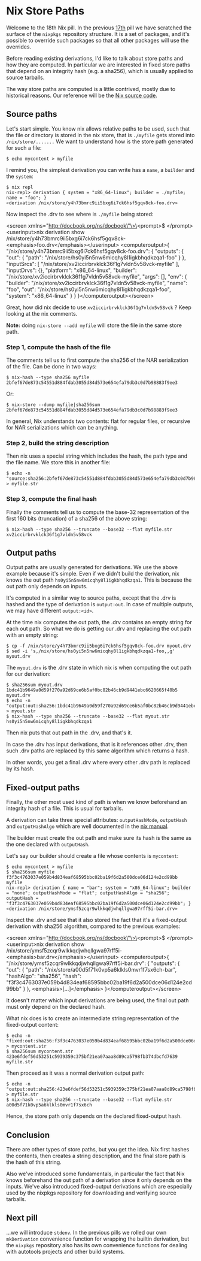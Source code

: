 # Nix Store Paths

Welcome to the 18th Nix pill. In the previous
[17th](17-nixpkgs-overriding-packages.md) pill we have scratched the surface
of the `nixpkgs` repository structure. It is a set of packages, and
it\'s possible to override such packages so that all other packages will
use the overrides.

Before reading existing derivations, I\'d like to talk about store paths
and how they are computed. In particular we are interested in fixed
store paths that depend on an integrity hash (e.g. a sha256), which is
usually applied to source tarballs.

The way store paths are computed is a little contrived, mostly due to
historical reasons. Our reference will be the [Nix source
code](https://github.com/NixOS/nix/blob/07f992a74b64f4376d5b415d0042babc924772f3/src/libstore/store-api.cc#L197).

## Source paths

Let\'s start simple. You know nix allows relative paths to be used, such
that the file or directory is stored in the nix store, that is
`./myfile` gets stored into `/nix/store/.......` We want to understand
how is the store path generated for such a file:

    $ echo mycontent > myfile

I remind you, the simplest derivation you can write has a `name`, a
`builder` and the `system`:

    $ nix repl
    nix-repl> derivation { system = "x86_64-linux"; builder = ./myfile; name = "foo"; }
    «derivation /nix/store/y4h73bmrc9ii5bxg6i7ck6hsf5gqv8ck-foo.drv»

Now inspect the .drv to see where is `./myfile` being stored:

\<screen xmlns=\"http://docbook.org/ns/docbook\"\>\<prompt\>\$
\</prompt\>\<userinput\>nix derivation show
/nix/store/y4h73bmrc9ii5bxg6i7ck6hsf5gqv8ck-\<emphasis\>foo.drv\</emphasis\>\</userinput\>
\<computeroutput\>{
\"/nix/store/y4h73bmrc9ii5bxg6i7ck6hsf5gqv8ck-foo.drv\": { \"outputs\":
{ \"out\": { \"path\":
\"/nix/store/hs0yi5n5nw6micqhy8l1igkbhqdkzqa1-foo\" } }, \"inputSrcs\":
\[ \"/nix/store/xv2iccirbrvklck36f1g7vldn5v58vck-myfile\" \],
\"inputDrvs\": {}, \"platform\": \"x86_64-linux\", \"builder\":
\"/nix/store/xv2iccirbrvklck36f1g7vldn5v58vck-myfile\", \"args\": \[\],
\"env\": { \"builder\":
\"/nix/store/xv2iccirbrvklck36f1g7vldn5v58vck-myfile\", \"name\":
\"foo\", \"out\": \"/nix/store/hs0yi5n5nw6micqhy8l1igkbhqdkzqa1-foo\",
\"system\": \"x86_64-linux\" } } }\</computeroutput\>\</screen\>

Great, how did nix decide to use `xv2iccirbrvklck36f1g7vldn5v58vck` ?
Keep looking at the nix comments.

**Note:** doing `nix-store --add myfile` will store the file in the same
store path.

### Step 1, compute the hash of the file

The comments tell us to first compute the sha256 of the NAR
serialization of the file. Can be done in two ways:

    $ nix-hash --type sha256 myfile
    2bfef67de873c54551d884fdab3055d84d573e654efa79db3c0d7b98883f9ee3

Or:

    $ nix-store --dump myfile|sha256sum
    2bfef67de873c54551d884fdab3055d84d573e654efa79db3c0d7b98883f9ee3

In general, Nix understands two contents: flat for regular files, or
recursive for NAR serializations which can be anything.

### Step 2, build the string description

Then nix uses a special string which includes the hash, the path type
and the file name. We store this in another file:

    $ echo -n "source:sha256:2bfef67de873c54551d884fdab3055d84d573e654efa79db3c0d7b98883f9ee3:/nix/store:myfile" > myfile.str

### Step 3, compute the final hash

Finally the comments tell us to compute the base-32 representation of
the first 160 bits (truncation) of a sha256 of the above string:

    $ nix-hash --type sha256 --truncate --base32 --flat myfile.str
    xv2iccirbrvklck36f1g7vldn5v58vck

## Output paths

Output paths are usually generated for derivations. We use the above
example because it\'s simple. Even if we didn\'t build the derivation,
nix knows the out path `hs0yi5n5nw6micqhy8l1igkbhqdkzqa1`. This is
because the out path only depends on inputs.

It\'s computed in a similar way to source paths, except that the .drv is
hashed and the type of derivation is `output:out`. In case of multiple
outputs, we may have different `output:<id>`.

At the time nix computes the out path, the .drv contains an empty string
for each out path. So what we do is getting our .drv and replacing the
out path with an empty string:

    $ cp -f /nix/store/y4h73bmrc9ii5bxg6i7ck6hsf5gqv8ck-foo.drv myout.drv
    $ sed -i 's,/nix/store/hs0yi5n5nw6micqhy8l1igkbhqdkzqa1-foo,,g' myout.drv

The `myout.drv` is the .drv state in which nix is when computing the out
path for our derivation:

    $ sha256sum myout.drv
    1bdc41b9649a0d59f270a92d69ce6b5af0bc82b46cb9d9441ebc6620665f40b5  myout.drv
    $ echo -n "output:out:sha256:1bdc41b9649a0d59f270a92d69ce6b5af0bc82b46cb9d9441ebc6620665f40b5:/nix/store:foo" > myout.str
    $ nix-hash --type sha256 --truncate --base32 --flat myout.str
    hs0yi5n5nw6micqhy8l1igkbhqdkzqa1

Then nix puts that out path in the .drv, and that\'s it.

In case the .drv has input derivations, that is it references other
.drv, then such .drv paths are replaced by this same algorithm which
returns a hash.

In other words, you get a final .drv where every other .drv path is
replaced by its hash.

## Fixed-output paths

Finally, the other most used kind of path is when we know beforehand an
integrity hash of a file. This is usual for tarballs.

A derivation can take three special attributes: `outputHashMode`,
`outputHash` and `outputHashAlgo` which are well documented in the [nix
manual](https://nixos.org/manual/nix/stable/expressions/advanced-attributes.html).

The builder must create the out path and make sure its hash is the same
as the one declared with `outputHash`.

Let\'s say our builder should create a file whose contents is
`mycontent`:

    $ echo mycontent > myfile
    $ sha256sum myfile
    f3f3c4763037e059b4d834eaf68595bbc02ba19f6d2a500dce06d124e2cd99bb  myfile
    nix-repl> derivation { name = "bar"; system = "x86_64-linux"; builder = "none"; outputHashMode = "flat"; outputHashAlgo = "sha256"; outputHash = "f3f3c4763037e059b4d834eaf68595bbc02ba19f6d2a500dce06d124e2cd99bb"; }
    «derivation /nix/store/ymsf5zcqr9wlkkqdjwhqllgwa97rff5i-bar.drv»

Inspect the .drv and see that it also stored the fact that it\'s a
fixed-output derivation with sha256 algorithm, compared to the previous
examples:

\<screen xmlns=\"http://docbook.org/ns/docbook\"\>\<prompt\>\$
\</prompt\>\<userinput\>nix derivation show
/nix/store/ymsf5zcqr9wlkkqdjwhqllgwa97rff5i-\<emphasis\>bar.drv\</emphasis\>\</userinput\>
\<computeroutput\>{
\"/nix/store/ymsf5zcqr9wlkkqdjwhqllgwa97rff5i-bar.drv\": { \"outputs\":
{ \"out\": { \"path\":
\"/nix/store/a00d5f71k0vp5a6klkls0mvr1f7sx6ch-bar\", \"hashAlgo\":
\"sha256\", \"hash\":
\"f3f3c4763037e059b4d834eaf68595bbc02ba19f6d2a500dce06d124e2cd99bb\" }
}, \<emphasis\>\[\...\]\</emphasis\> }\</computeroutput\>\</screen\>

It doesn\'t matter which input derivations are being used, the final out
path must only depend on the declared hash.

What nix does is to create an intermediate string representation of the
fixed-output content:

    $ echo -n "fixed:out:sha256:f3f3c4763037e059b4d834eaf68595bbc02ba19f6d2a500dce06d124e2cd99bb:" > mycontent.str
    $ sha256sum mycontent.str 
    423e6fdef56d53251c5939359c375bf21ea07aaa8d89ca5798fb374dbcfd7639  myfile.str

Then proceed as it was a normal derivation output path:

    $ echo -n "output:out:sha256:423e6fdef56d53251c5939359c375bf21ea07aaa8d89ca5798fb374dbcfd7639:/nix/store:bar" > myfile.str
    $ nix-hash --type sha256 --truncate --base32 --flat myfile.str
    a00d5f71k0vp5a6klkls0mvr1f7sx6ch

Hence, the store path only depends on the declared fixed-output hash.

## Conclusion

There are other types of store paths, but you get the idea. Nix first
hashes the contents, then creates a string description, and the final
store path is the hash of this string.

Also we\'ve introduced some fundamentals, in particular the fact that
Nix knows beforehand the out path of a derivation since it only depends
on the inputs. We\'ve also introduced fixed-output derivations which are
especially used by the nixpkgs repository for downloading and verifying
source tarballs.

## Next pill

\...we will introduce `stdenv`. In the previous pills we rolled our own
`mkDerivation` convenience function for wrapping the builtin derivation,
but the `nixpkgs` repository also has its own convenience functions for
dealing with autotools projects and other build systems.
